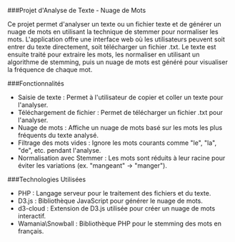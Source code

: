###Projet d'Analyse de Texte - Nuage de Mots

Ce projet permet d'analyser un texte ou un fichier texte et de générer un nuage de mots en utilisant la technique de stemmer pour normaliser les mots. L'application offre une interface web où les utilisateurs peuvent soit entrer du texte directement, soit télécharger un fichier .txt. Le texte est ensuite traité pour extraire les mots, les normaliser en utilisant un algorithme de stemming, puis un nuage de mots est généré pour visualiser la fréquence de chaque mot.

###Fonctionnalités
- Saisie de texte : Permet à l'utilisateur de copier et coller un texte pour l'analyser.
- Téléchargement de fichier : Permet de télécharger un fichier .txt pour l'analyser.
- Nuage de mots : Affiche un nuage de mots basé sur les mots les plus fréquents du texte analysé.
- Filtrage des mots vides : Ignore les mots courants comme "le", "la", "de", etc. pendant l'analyse.
- Normalisation avec Stemmer : Les mots sont réduits à leur racine pour éviter les variations (ex. "mangeant" -> "manger").
  
###Technologies Utilisées
- PHP : Langage serveur pour le traitement des fichiers et du texte.
- D3.js : Bibliothèque JavaScript pour générer le nuage de mots.
- d3-cloud : Extension de D3.js utilisée pour créer un nuage de mots interactif.
- Wamania\Snowball : Bibliothèque PHP pour le stemming des mots en français.
